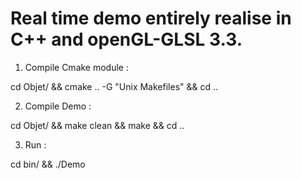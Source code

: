 # Real time demo entirely realise in C++ and openGL-GLSL 3.3.


1) Compile Cmake module :

cd Objet/ && cmake .. -G "Unix Makefiles" && cd ..


2) Compile Demo : 

cd Objet/ && make clean && make && cd ..


3) Run : 

cd bin/ && ./Demo  